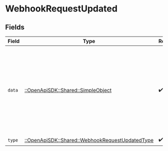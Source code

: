 # WebhookRequestUpdated


## Fields

| Field                                                                                                                                                          | Type                                                                                                                                                           | Required                                                                                                                                                       | Description                                                                                                                                                    |
| -------------------------------------------------------------------------------------------------------------------------------------------------------------- | -------------------------------------------------------------------------------------------------------------------------------------------------------------- | -------------------------------------------------------------------------------------------------------------------------------------------------------------- | -------------------------------------------------------------------------------------------------------------------------------------------------------------- |
| `data`                                                                                                                                                         | [::OpenApiSDK::Shared::SimpleObject](../../models/shared/simpleobject.md)                                                                                      | :heavy_check_mark:                                                                                                                                             | A simple object that uses all our supported primitive types and enums and has optional properties.<br/><br/>[A link to the external docs.](https://speakeasy.com/docs) |
| `type`                                                                                                                                                         | [::OpenApiSDK::Shared::WebhookRequestUpdatedType](../../models/shared/webhookrequestupdatedtype.md)                                                            | :heavy_check_mark:                                                                                                                                             | N/A                                                                                                                                                            |